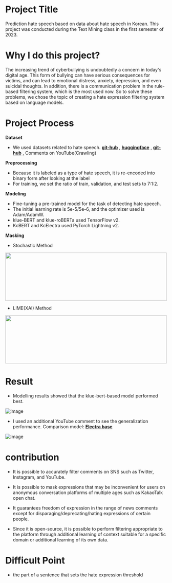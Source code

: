 # Project Title
Prediction hate speech based on data about hate speech in Korean. This project was conducted during the Text Mining class in the first semester of 2023.

# Why I do this project?
The increasing trend of cyberbullying is undoubtedly a concern in today's digital age. This form of bullying can have serious consequences for victims, and can lead to emotional distress, anxiety, depression, and even suicidal thoughts. In addition, there is a communication problem in the rule-based filtering system, which is the most used now. So to solve these problems, we chose the topic of creating a hate expression filtering system based on language models.

# Project Process

**Dataset**
- We used datasets related to hate speech. [**git-hub**](https://github.com/smilegate-ai/korean_unsmile_dataset) , [**huggingface**](https://huggingface.co/datasets/jeanlee/kmhas_korean_hate_speech) , [**git-hub**](https://github.com/2runo/Curse-detection-data) , Comments on YouTube(Crawling)

**Preprocessing**
- Because it is labeled as a type of hate speech, it is re-encoded into binary form after looking at the label
- For training, we set the ratio of train, validation, and test sets to 7:1:2. 

**Modeling**
- Fine-tuning a pre-trained model for the task of detecting hate speech.
- The initial learning rate is 5e-5/5e-6, and the optimizer used is Adam/AdamW.
- klue-BERT and klue-roBERTa used TensorFlow v2.
- KcBERT and KcElectra used PyTorch Lightning v2.

**Masking**
+ Stochastic Method

<img src = "https://github.com/user-attachments/assets/fb7b73f8-eb70-44fc-a7ed-7f2885d6157e" width = 100% height = 150></img>

+ LIME(XAI) Method

<img src = "https://github.com/user-attachments/assets/d44f5f4c-22af-4c74-bc2e-01b7f37c4eb3" width = 100% height = 150></img>

# Result
+ Modelling results showed that the klue-bert-based model performed best.

![image](https://github.com/user-attachments/assets/ef336756-8d6a-43b8-a3ce-21eaf0f27d8e)


+ I used an additional YouTube comment to see the generalization performance. Comparison model: [**Electra base**](https://github.com/JminJ/Bad_text_classifier) 

![image](https://github.com/user-attachments/assets/5f925d8c-0a49-4188-8bf4-d6b84ea0af38)

# contribution
- It is possible to accurately filter comments on SNS such as Twitter, Instagram, and YouTube.

- It is possible to mask expressions that may be inconvenient for users on anonymous conversation platforms of multiple ages such as KakaoTalk open chat.

- It guarantees freedom of expression in the range of news comments except for disparaging/deprecating/hating expressions of certain people.

- Since it is open-source, it is possible to perform filtering appropriate to the platform through additional learning of context suitable for a specific domain or additional learning of its own data.

# Difficult Point
- the part of a sentence that sets the hate expression threshold